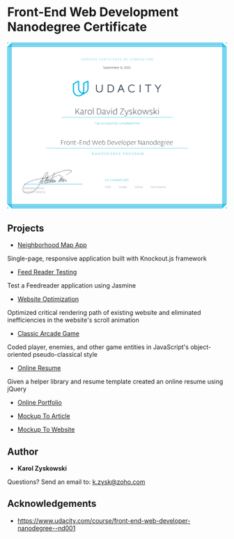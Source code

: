 # Front-End Web Development Nanodegree Certificate

![My Front End Web Developer Nanodegree Certificate](img/front-end-web-development-nanodegree-certificate.png)

## Projects

* [Neighborhood Map App](karoldavid.github.io/neighborhood-map/)

Single-page, responsive application built with Knockout.js framework

* [Feed Reader Testing](https://github.com/karoldavid/feedreader)

Test a Feedreader application using Jasmine

* [Website Optimization](karoldavid.github.io/website-optimization/)

Optimized critical rendering path of existing website and eliminated inefficiencies in the website's scroll animation

* [Classic Arcade Game](karoldavid.github.io/arcade-game/)

Coded player, enemies, and other game entities in JavaScript's object-oriented pseudo-classical style

* [Online Resume](karoldavid.github.io/interactive-resume/)

Given a helper library and resume template created an online resume using jQuery

* [Online Portfolio](https://github.com/karoldavid/portfolio-site)

* [Mockup To Article](https://github.com/karoldavid/mockup-to-article)

* [Mockup To Website](https://github.com/karoldavid/mockup2website)

## Author

* **Karol Zyskowski**

Questions? Send an email to: k.zysk@zoho.com

## Acknowledgements

* https://www.udacity.com/course/front-end-web-developer-nanodegree--nd001

